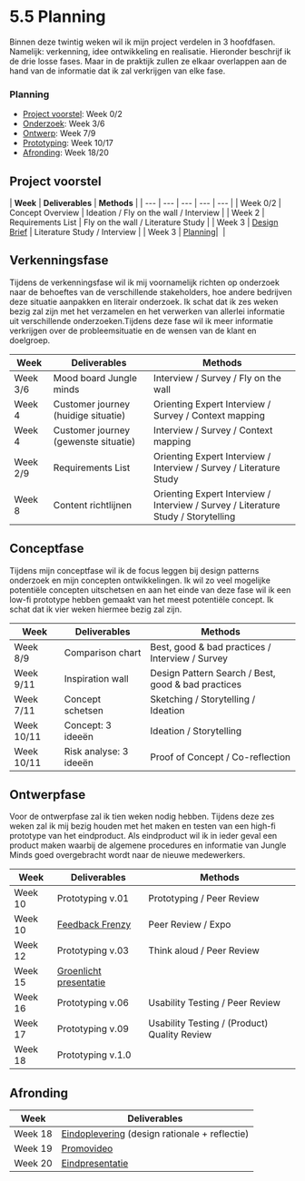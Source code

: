 # 5.5 Planning

Binnen deze twintig weken wil ik mijn project verdelen in 3 hoofdfasen. Namelijk: verkenning, idee ontwikkeling en realisatie. Hieronder beschrijf ik de drie losse fases. Maar in de praktijk zullen ze elkaar overlappen aan de hand van de informatie dat ik zal verkrijgen van elke fase. 

### Planning

* [Project voorstel](planning.md#project-voorstel): Week 0/2
* [Onderzoek](planning.md#onderzoek): Week 3/6
* [Ontwerp](planning.md#ontwerp): Week 7/9
* [Prototyping](planning.md#prototyping): Week 10/17
* [Afronding](planning.md#afronding): Week 18/20



## **Project voorstel**

| **Week** | **Deliverables** | **Methods** |
| --- | --- | --- | --- | --- |
| Week 0/2 | Concept Overview | Ideation / Fly on the wall / Interview |
| ​Week 2 | Requirements List | Fly on the wall / Literature Study |
| ​Week 3 | ​[Design Brief](https://cmda18.gitbook.io/afstudeerproject/~/edit/primary/deliverables/design-brief)​ | Literature Study / Interview |
| ​Week 3 | ​[Planning](https://cmda18.gitbook.io/afstudeerproject/~/edit/primary/deliverables/planning)​ | ​ |

## **Verkenningsfase** 

Tijdens de verkenningsfase wil ik mij voornamelijk richten op onderzoek naar de behoeftes van de verschillende stakeholders, hoe andere bedrijven deze situatie aanpakken en literair onderzoek. Ik schat dat ik zes weken bezig zal zijn met het verzamelen en het verwerken van allerlei informatie uit verschillende onderzoeken.Tijdens deze fase wil ik meer informatie verkrijgen over de probleemsituatie en de wensen van de klant en doelgroep.

| **Week** | **Deliverables** | **Methods** |
| --- | --- | --- |
| Week 3/6              | Mood board Jungle minds | Interview / Survey / Fly on the wall |
| Week 4 | Customer journey \(huidige situatie\) | Orienting Expert Interview / Survey / Context mapping |
| Week 4 | Customer journey \(gewenste situatie\) | Interview / Survey / Context mapping |
| Week 2/9 | Requirements List | Orienting Expert Interview / Interview / Survey / Literature Study |
| Week 8 | Content richtlijnen  | Orienting Expert Interview / Interview / Survey / Literature Study / Storytelling |

## **Conceptfase**

Tijdens mijn conceptfase wil ik de focus leggen bij design patterns onderzoek en mijn concepten ontwikkelingen. Ik wil zo veel mogelijke potentiële concepten uitschetsen en aan het einde van deze fase wil ik een low-fi prototype hebben gemaakt van het meest potentiële concept. Ik schat dat ik vier weken hiermee bezig zal zijn. 

| **Week** | **Deliverables** | **Methods** |
| --- | --- | --- |
| Week 8/9 | Comparison chart | Best, good & bad practices / Interview / Survey |
| Week 9/11 | Inspiration wall | Design Pattern Search / Best, good & bad practices |
| Week 7/11 | Concept schetsen  | Sketching / Storytelling / Ideation |
| Week 10/11 | Concept: 3 ideeën | Ideation / Storytelling |
| Week 10/11 | Risk analyse: 3 ideeën | Proof of Concept / Co-reflection |

## **Ontwerpfase**

Voor de ontwerpfase zal ik tien weken nodig hebben. Tijdens deze zes weken zal ik mij bezig houden met het maken en testen van een high-fi prototype van het eindproduct. Als eindproduct wil ik in ieder geval een product maken waarbij de algemene procedures en informatie van Jungle Minds goed overgebracht wordt naar de nieuwe medewerkers. 

| **Week** | **Deliverables** | **Methods** |
| --- | --- | --- |
| Week 10 | Prototyping v.01 | Prototyping / Peer Review |
| Week 10 | [Feedback Frenzy](feedback-frenzy.md)  | Peer Review / Expo |
| Week 12 | Prototyping v.03 | Think aloud / Peer Review |
| Week 15 | [Groenlicht presentatie](groenlicht-presentatie.md) |  |
| Week 16 | Prototyping v.06 | Usability Testing / Peer Review |
| Week 17 | Prototyping v.09 | Usability Testing / \(Product\) Quality Review |
| Week 18 | Prototyping v.1.0 |  |

## Afronding

| **Week** | **Deliverables** |
| --- | --- |
| Week 18 | [Eindoplevering](eindoplevering.md) \(design rationale + reflectie\) |
| Week 19 | [Promovideo](promovideo.md) |
| Week 20 | [Eindpresentatie](eindpresentatie.md) |



